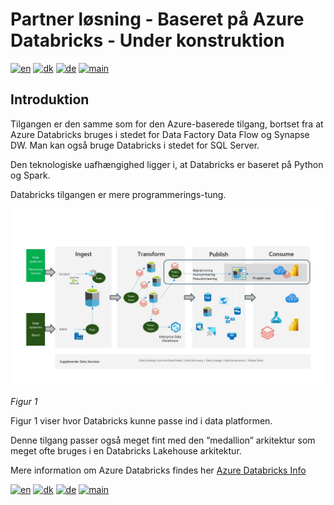 # Partner løsning - Baseret på Azure Databricks - Under konstruktion

[![en](https://img.shields.io/badge/lang-en-red.svg)](Databricks.md)
[![dk](https://img.shields.io/badge/lang-dk-green.svg)](Databricks-da.md)
[![de](https://img.shields.io/badge/lang-de-yellow.svg)](Databricks-de.md)
[![main](https://img.shields.io/badge/main-document-blue.svg)](../../README.md)

## Introduktion

Tilgangen er den samme som for den Azure-baserede tilgang, bortset fra at Azure Databricks bruges i stedet for Data Factory Data Flow og Synapse DW. Man kan også bruge Databricks i stedet for SQL Server.

Den teknologiske uafhængighed ligger i, at Databricks er baseret på Python og Spark.

Databricks tilgangen er mere programmerings-tung.

![figur 1](../../images/danish/Slide6.JPG)

*Figur 1*

Figur 1 viser hvor Databricks kunne passe ind i data platformen. 

Denne tilgang passer også meget fint med den ”medallion” arkitektur som meget ofte bruges i en Databricks Lakehouse arkitektur.

Mere information om Azure Databricks findes her [Azure Databricks Info](https://azure.microsoft.com/en-us/products/databricks)

[![en](https://img.shields.io/badge/lang-en-red.svg)](Databricks.md)
[![dk](https://img.shields.io/badge/lang-dk-green.svg)](Databricks-da.md)
[![de](https://img.shields.io/badge/lang-de-yellow.svg)](Databricks-de.md)
[![main](https://img.shields.io/badge/main-document-blue.svg)](../../README.md)